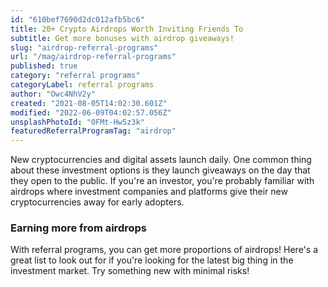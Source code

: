 ```yaml
---
id: "610bef7690d2dc012afb5bc6"
title: 20+ Crypto Airdrops Worth Inviting Friends To
subtitle: Get more bonuses with airdrop giveaways!
slug: "airdrop-referral-programs"
url: "/mag/airdrop-referral-programs"
published: true
category: "referral programs"
categoryLabel: referral programs
author: "Owc4NhV2y"
created: "2021-08-05T14:02:30.601Z"
modified: "2022-06-09T04:02:57.056Z"
unsplashPhotoId: "0FMt-Hw5z3k"
featuredReferralProgramTag: "airdrop"
---
```

New cryptocurrencies and digital assets launch daily. One common thing about these investment options is they launch giveaways on the day that they open to the public. If you're an investor, you're probably familiar with airdrops where investment companies and platforms give their new cryptocurrencies away for early adopters.

### **Earning more from airdrops**

With referral programs, you can get more proportions of airdrops! Here's a great list to look out for if you're looking for the latest big thing in the investment market. Try something new with minimal risks!